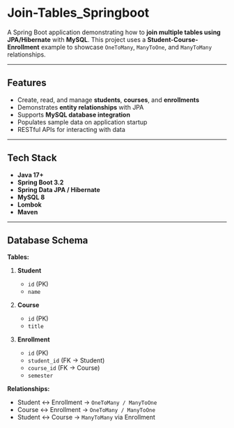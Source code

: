# Join-Tables_Springboot

A Spring Boot application demonstrating how to **join multiple tables using JPA/Hibernate** with **MySQL**. This project uses a **Student-Course-Enrollment** example to showcase `OneToMany`, `ManyToOne`, and `ManyToMany` relationships.

---

## Features

- Create, read, and manage **students**, **courses**, and **enrollments**  
- Demonstrates **entity relationships** with JPA  
- Supports **MySQL database integration**  
- Populates sample data on application startup  
- RESTful APIs for interacting with data  

---

## Tech Stack

- **Java 17+**  
- **Spring Boot 3.2**  
- **Spring Data JPA / Hibernate**  
- **MySQL 8**  
- **Lombok**  
- **Maven**  

---

## Database Schema

**Tables:**

1. **Student**
   - `id` (PK)
   - `name`
   
2. **Course**
   - `id` (PK)
   - `title`
   
3. **Enrollment**
   - `id` (PK)
   - `student_id` (FK → Student)
   - `course_id` (FK → Course)
   - `semester`

**Relationships:**
- Student ↔ Enrollment → `OneToMany / ManyToOne`  
- Course ↔ Enrollment → `OneToMany / ManyToOne`  
- Student ↔ Course → `ManyToMany` via Enrollment  
